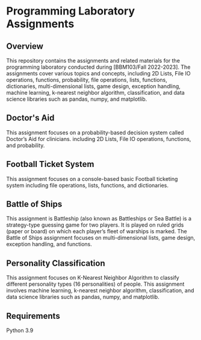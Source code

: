 # Programming Laboratory Assignments

## Overview

This repository contains the assignments and related materials for the programming laboratory conducted during [BBM103/Fall 2022-2023]. The assignments cover various topics and concepts, including 2D Lists, File IO operations, functions, probability, file operations, lists, functions, dictionaries, multi-dimensional lists, game design, exception handling, machine learning, k-nearest neighbor algorithm, classification, and data science libraries such as pandas, numpy, and matplotlib.


## Doctor's Aid
This assignment focuses on a probability-based decision system called Doctor’s Aid for clinicians.
including 2D Lists, File IO operations, functions, and probability.

## Football Ticket System
This assignment focuses on a console-based basic Football ticketing system
including file operations, lists, functions, and dictionaries. 

## Battle of Ships
This assignment is Battleship (also known as Battleships or Sea Battle) is a strategy-type guessing game for
two players. It is played on ruled grids (paper or board) on which each player’s fleet of
warships is marked. The Battle of Ships assignment focuses on multi-dimensional lists, game design, exception handling, and functions.

## Personality Classification
This assignment  focuses on K-Nearest Neighbor Algorithm to classify different personality types (16 personalities) of people.
This assignment involves machine learning, k-nearest neighbor algorithm, classification, and data science libraries such as pandas, numpy, and matplotlib. 


## Requirements

Python 3.9

